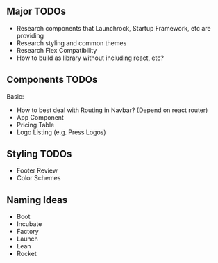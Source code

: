 ## Major TODOs

- Research components that Launchrock, Startup Framework, etc are providing
- Research styling and common themes
- Research Flex Compatibility
- How to build as library without including react, etc?

## Components TODOs

Basic:
  
- How to best deal with Routing in Navbar? (Depend on react router)
- App Component
- Pricing Table
- Logo Listing (e.g. Press Logos)


## Styling TODOs

- Footer Review
- Color Schemes

## Naming Ideas

- Boot
- Incubate
- Factory
- Launch
- Lean
- Rocket
